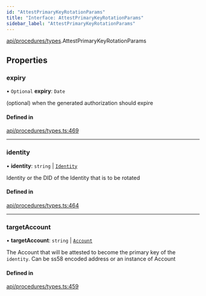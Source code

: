 ```yaml
---
id: "AttestPrimaryKeyRotationParams"
title: "Interface: AttestPrimaryKeyRotationParams"
sidebar_label: "AttestPrimaryKeyRotationParams"
---
```


[api/procedures/types](../../../../../modules/API/Procedures/Types/Types.md).AttestPrimaryKeyRotationParams

## Properties

### expiry

• `Optional` **expiry**: `Date`

(optional) when the generated authorization should expire

#### Defined in

[api/procedures/types.ts:469](https://github.com/PolymeshAssociation/polymesh-sdk/blob/372a67e5d/src/api/procedures/types.ts#L469)

___

### identity

• **identity**: `string` \| [`Identity`](../../../../../classes/API/Entities/Identity/Identity.md)

Identity or the DID of the Identity that is to be rotated

#### Defined in

[api/procedures/types.ts:464](https://github.com/PolymeshAssociation/polymesh-sdk/blob/372a67e5d/src/api/procedures/types.ts#L464)

___

### targetAccount

• **targetAccount**: `string` \| [`Account`](../../../../../classes/API/Entities/Account/Account.md)

The Account that will be attested to become the primary key of the `identity`. Can be ss58 encoded address or an instance of Account

#### Defined in

[api/procedures/types.ts:459](https://github.com/PolymeshAssociation/polymesh-sdk/blob/372a67e5d/src/api/procedures/types.ts#L459)
